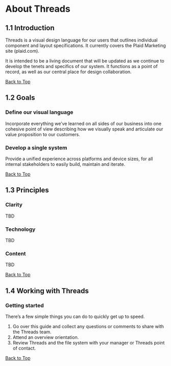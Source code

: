 # About Threads

## 1.1 Introduction

Threads is a visual design language for our users that outlines individual component and layout specifications. It currently covers the Plaid Marketing site (plaid.com).

It is intended to be a living document that will be updated as we continue to develop the tenets and specifics of our system. It functions as a point of record, as well as our central place for design collaboration.

[Back to Top](#About-Threads)

## 1.2 Goals

### Define our visual language
Incorporate everything we’ve learned on all sides of our business into one cohesive point of view describing how we visually speak and articulate our value proposition to our customers.

### Develop a single system
Provide a unified experience across platforms and device sizes, for all internal stakeholders to easily build, maintain and iterate.

[Back to Top](#About-Threads)

## 1.3 Principles

### Clarity
TBD

### Technology
TBD

### Content
TBD

[Back to Top](#About-Threads)

## 1.4 Working with Threads

### Getting started
There’s a few simple things you can do to quickly get up to speed.

1. Go over this guide and collect any questions or comments to share with the Threads team.
2. Attend an overview orientation.
3. Review Threads and the file system with your manager or Threads point of contact.

[Back to Top](#About-Threads)
